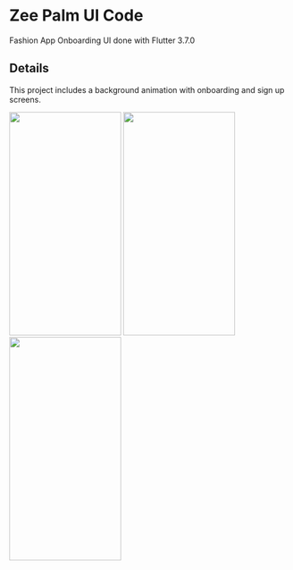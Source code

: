 # Zee Palm UI Code

Fashion App Onboarding UI done with Flutter 3.7.0

## Details

This project includes a background animation with onboarding and sign up screens.

<img src="https://user-images.githubusercontent.com/128903428/232042546-b01b4514-c265-4838-aabc-d2c2c5164540.png" width="200" height="400" />
<img src="https://user-images.githubusercontent.com/128903428/232042679-15a56b3d-9c71-4523-a28a-a4458fdb981e.png" width="200" height="400" />
<img src="https://user-images.githubusercontent.com/128903428/232042749-4ff2978c-7c78-43ee-a7be-495b3f7e184d.png" width="200" height="400" />
